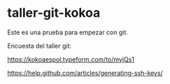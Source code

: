 # taller-git-kokoa
Este es una prueba para empezar con git.

Encuesta del taller git:

https://kokoaespol.typeform.com/to/myjQs1

https://help.github.com/articles/generating-ssh-keys/
